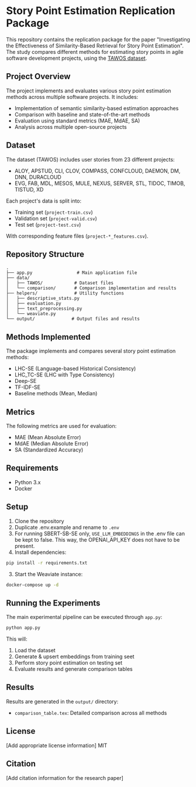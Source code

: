# Story Point Estimation Replication Package

This repository contains the replication package for the paper "Investigating the Effectiveness of Similarity-Based Retrieval for Story Point Estimation". The study compares different methods for estimating story points in agile software development projects, using the [TAWOS dataset](https://github.com/SOLAR-group/TAWOS).

## Project Overview

The project implements and evaluates various story point estimation methods across multiple software projects. It includes:

- Implementation of semantic similarity-based estimation approaches
- Comparison with baseline and state-of-the-art methods
- Evaluation using standard metrics (MAE, MdAE, SA)
- Analysis across multiple open-source projects

## Dataset

The dataset (TAWOS) includes user stories from 23 different projects:
- ALOY, APSTUD, CLI, CLOV, COMPASS, CONFCLOUD, DAEMON, DM, DNN, DURACLOUD
- EVG, FAB, MDL, MESOS, MULE, NEXUS, SERVER, STL, TIDOC, TIMOB, TISTUD, XD

Each project's data is split into:
- Training set (`project-train.csv`)
- Validation set (`project-valid.csv`)
- Test set (`project-test.csv`)

With corresponding feature files (`project-*_features.csv`).

## Repository Structure

```
.
├── app.py                 # Main application file
├── data/
│   ├── TAWOS/            # Dataset files
│   └── comparison/       # Comparison implementation and results
├── helpers/              # Utility functions
│   ├── descriptive_stats.py
│   ├── evaluation.py
│   ├── text_preprocessing.py
│   └── weaviate.py
└── output/              # Output files and results
```

## Methods Implemented

The package implements and compares several story point estimation methods:
- LHC-SE (Language-based Historical Consistency)
- LHC_TC-SE (LHC with Type Consistency)
- Deep-SE
- TF-IDF-SE
- Baseline methods (Mean, Median)

## Metrics

The following metrics are used for evaluation:
- MAE (Mean Absolute Error)
- MdAE (Median Absolute Error)
- SA (Standardized Accuracy)

## Requirements

- Python 3.x
- Docker
## Setup

1. Clone the repository
2. Duplicate .env.example and rename to `.env`
3. For running SBERT-SB-SE only, `USE_LLM_EMBEDDINGS` in the .env file can be kept to false. This way, the OPENAI_API_KEY does not have to be present. 
3. Install dependencies:
```bash
pip install -r requirements.txt
```
3. Start the Weaviate instance:
```bash
docker-compose up -d
```

## Running the Experiments

The main experimental pipeline can be executed through `app.py`:

```bash
python app.py
```

This will:
1. Load the dataset
2. Generate & upsert embeddings from training seet
4. Perform story point estimation on testing set
5. Evaluate results and generate comparison tables

## Results

Results are generated in the `output/` directory:
- `comparison_table.tex`: Detailed comparison across all methods

## License

[Add appropriate license information]
MIT

## Citation

[Add citation information for the research paper]
